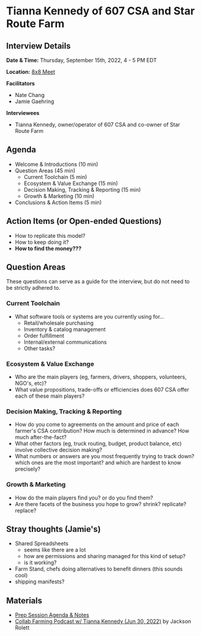 # Tianna Kennedy of 607 CSA and Star Route Farm
## Interview Details
__Date & Time:__ Thursday, September 15th, 2022, 4 - 5 PM EDT

__Location:__ [8x8 Meet](https://8x8.vc/gracchus/multi-farm-info-architecture)

__Facilitators__
- Nate Chang
- Jamie Gaehring

__Interviewees__
- Tianna Kennedy, owner/operator of 607 CSA and co-owner of Star Route Farm

## Agenda
- Welcome & Introductions (10 min)
- Question Areas (45 min)
  - Current Toolchain (5 min)
  - Ecosystem & Value Exchange (15 min)
  - Decision Making, Tracking & Reporting (15 min)
  - Growth & Marketing (10 min)
- Conclusions & Action Items (5 min)

## Action Items (or Open-ended Questions)
- How to replicate this model?
- How to keep doing it?
- __How to find the money???__

## Question Areas
These questions can serve as a guide for the interview, but do not need to be strictly adhered to.

### Current Toolchain
- What software tools or systems are you currently using for...
  - Retail/wholesale purchasing
  - Inventory & catalog management
  - Order fulfillment
  - Internal/external communications
  - Other tasks?

### Ecosystem & Value Exchange
- Who are the main players (eg, farmers, drivers, shoppers, volunteers, NGO's, etc)?
- What value propositions, trade-offs or efficiencies does 607 CSA offer each of these main players?

### Decision Making, Tracking & Reporting
- How do you come to agreements on the amount and price of each farmer's CSA contribution? How much is determined in advance? How much after-the-fact?
- What other factors (eg, truck routing, budget, product balance, etc) involve collective decision making?
- What numbers or answers are you most frequently trying to track down? which ones are the most important? and which are hardest to know precisely?

### Growth & Marketing
- How do the main players find you? or do you find them?
- Are there facets of the business you hope to grow? shrink? replicate? replace?


## Stray thoughts (Jamie's)
- Shared Spreadsheets
  - seems like there are a lot
  - how are permissions and sharing managed for this kind of setup?
  - is it working?
- Farm Stand, chefs doing alternatives to benefit dinners (this sounds cool)
- shipping manifests?

## Materials
- [Prep Session Agenda & Notes](pre-interview-prep-session.md)
- [Collab Farming Podcast w/ Tianna Kennedy (Jun 30, 2022)](https://collaborativefarming.libsyn.com/website/building-a-relationship-based-model-tianna-kennedy-of-607-csa) by Jackson Rolett
